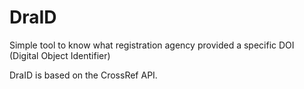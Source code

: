 # DraID
Simple tool to know what registration agency provided a specific DOI (Digital Object Identifier)

DraID is based on the CrossRef API.